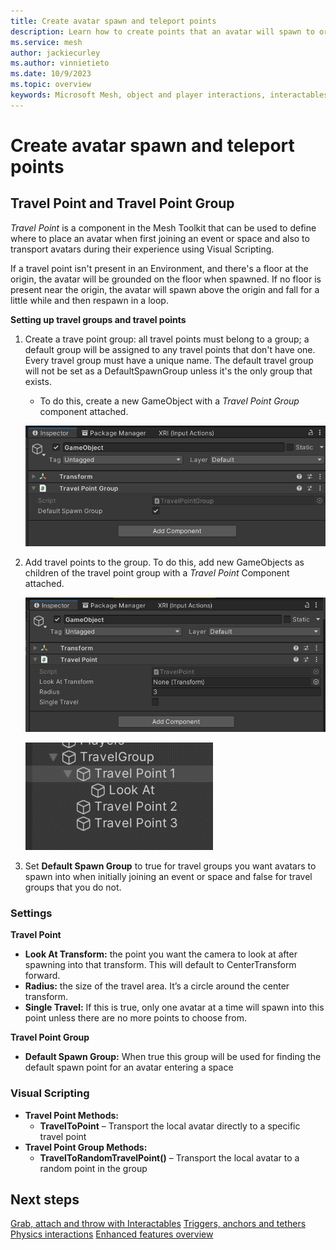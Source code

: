 ```yaml
---
title: Create avatar spawn and teleport points
description: Learn how to create points that an avatar will spawn to or travel to when using teleportation.
ms.service: mesh
author: jackiecurley
ms.author: vinnietieto
ms.date: 10/9/2023
ms.topic: overview
keywords: Microsoft Mesh, object and player interactions, interactables, avatars, anchors, tethers, triggers, trigger volumes, grab, hold, throw, teleport, spawn
---
```


# Create avatar spawn and teleport points

## Travel Point and Travel Point Group

*Travel Point* is a component in the Mesh Toolkit that can be used to define where to place an avatar when first joining an event or space and also to transport avatars during their experience using Visual Scripting.

If a travel point isn't present in an Environment, and there's a floor at the origin, the avatar will be grounded on the floor when spawned.  If no floor is present near the origin, the avatar will spawn above the origin and fall for a little while and then respawn in a loop.

**Setting up travel groups and travel points**

1. Create a trave point group: all travel points must belong to a group; a default group will be assigned to any travel points that don't have one. Every travel group must have a unique name. The default travel group will not be set as a DefaultSpawnGroup unless it's the only group that exists.

    - To do this, create a new GameObject with a *Travel Point Group* component attached.

    ![Travel Point Group](../../../media/enhance-your-environment/object-player-interactions/006-travel-point-group.png)

2. Add travel points to the group. To do this, add new GameObjects as children of the travel point group with a *Travel Point* Component attached.

    ![Travel Point Component attached](../../../media/enhance-your-environment/object-player-interactions/007-travel-point.png)

    ![Travel Point](../../../media/enhance-your-environment/object-player-interactions/008-travel-point-in-hierarchy.png)
    
3. Set **Default Spawn Group** to true for travel groups you want avatars to spawn into when initially joining an event or space and false for travel groups that you do not.  

### Settings

**Travel Point**
- **Look At Transform:** the point you want the camera to look at after spawning into that transform. This will default to CenterTransform forward.  
- **Radius:** the size of the travel area. It’s a circle around the center transform.  
- **Single Travel:** If this is true, only one avatar at a time will spawn into this point unless there are no more points to choose from.

**Travel Point Group**
- **Default Spawn Group:** When true this group will be used for finding the default spawn point for an avatar entering a space

### Visual Scripting

- **Travel Point Methods:**
    - **TravelToPoint** – Transport the local avatar directly to a specific travel point
- **Travel Point Group Methods:**
    - **TravelToRandomTravelPoint()** – Transport the local avatar to a random point in the group

## Next steps

[Grab, attach and throw with Interactables](./interactables.md)
[Triggers, anchors and tethers](./triggers-anchors-and-tethers.md)
[Physics interactions](../physics-interactions.md)
[Enhanced features overview](../enhanced-features-overview.md)
